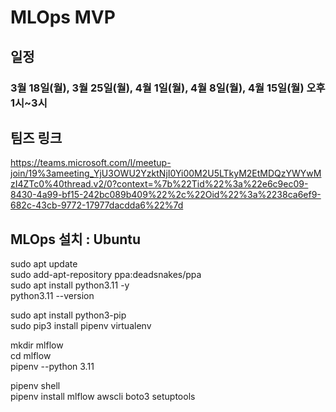 

# MLOps MVP
## 일정
### 3월 18일(월), 3월 25일(월), 4월 1일(월), 4월 8일(월), 4월 15일(월) 오후 1시~3시


## 팀즈 링크
https://teams.microsoft.com/l/meetup-join/19%3ameeting_YjU3OWU2YzktNjI0Yi00M2U5LTkyM2EtMDQzYWYwMzI4ZTc0%40thread.v2/0?context=%7b%22Tid%22%3a%22e6c9ec09-8430-4a99-bf15-242bc089b409%22%2c%22Oid%22%3a%2238ca6ef9-682c-43cb-9772-17977dacdda6%22%7d

 
## MLOps 설치 : Ubuntu
sudo apt update   
sudo add-apt-repository ppa:deadsnakes/ppa    
sudo apt install python3.11 -y   
python3.11 --version   
  
sudo apt install python3-pip   
sudo pip3 install pipenv virtualenv  
  
mkdir mlflow  
cd mlflow  
pipenv --python 3.11  
  
pipenv shell   
pipenv install mlflow awscli boto3 setuptools  

